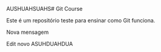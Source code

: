AUSHUAHSUAHS# Git Course

Este é um repositório teste para ensinar como Git funciona.

Nova mensagem

Edit novo
ASUHDUAHDUA